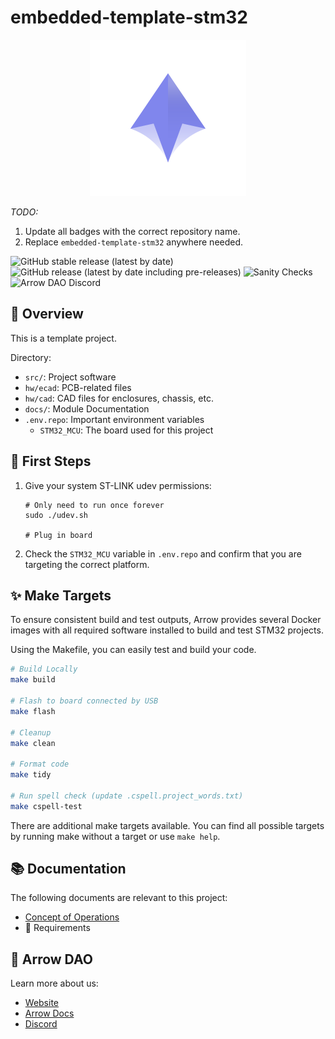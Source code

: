 # embedded-template-stm32

<center>

<img src="https://github.com/Arrow-air/tf-github/raw/main/src/templates/doc-icon-blue-navy.png" style="height:250px" />

</center>

*TODO:*
1. Update all badges with the correct repository name.
2. Replace `embedded-template-stm32` anywhere needed.

![GitHub stable release (latest by date)](https://img.shields.io/github/v/release/Arrow-air/embedded-template-stm32?sort=semver&color=green)
![GitHub release (latest by date including pre-releases)](https://img.shields.io/github/v/release/Arrow-air/embedded-template-stm32?include_prereleases)
![Sanity Checks](https://github.com/arrow-air/embedded-template-stm32/actions/workflows/sanity_checks.yml/badge.svg?branch=develop)
![Arrow DAO
Discord](https://img.shields.io/discord/853833144037277726?style=plastic)

## :telescope: Overview

This is a template project.

Directory:
- `src/`: Project software
- `hw/ecad`: PCB-related files
- `hw/cad`: CAD files for enclosures, chassis, etc.
- `docs/`: Module Documentation
- `.env.repo`: Important environment variables
    - `STM32_MCU`: The board used for this project

## :running: First Steps

1) Give your system ST-LINK udev permissions:
    ```
    # Only need to run once forever
    sudo ./udev.sh

    # Plug in board
    ```
2) Check the `STM32_MCU` variable in `.env.repo` and confirm that you are targeting the correct platform.

## :sparkles: Make Targets

To ensure consistent build and test outputs, Arrow provides several Docker images with all required software installed to build and test STM32 projects.

Using the Makefile, you can easily test and build your code.

```bash
# Build Locally
make build

# Flash to board connected by USB
make flash

# Cleanup
make clean

# Format code
make tidy

# Run spell check (update .cspell.project_words.txt)
make cspell-test
```

There are additional make targets available. You can find all possible targets by running make without a target or use `make help`.

## :books: Documentation
The following documents are relevant to this project:
- [Concept of Operations](./docs/conops.md)
- :construction: Requirements

## :busts_in_silhouette: Arrow DAO
Learn more about us:
- [Website](https://www.arrowair.com/)
- [Arrow Docs](https://www.arrowair.com/docs/intro)
- [Discord](https://discord.com/invite/arrow)
